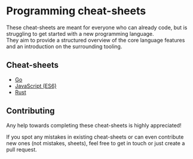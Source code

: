 # Programming cheat-sheets
These cheat-sheets are meant for everyone who can already code, but is struggling to get started with a new programming language.  
They aim to provide a structured overview of the core language features and an introduction on the surrounding tooling.

## Cheat-sheets
- [Go](golang.md)
- [JavaScript (ES6)](javascript.md)
- [Rust](rust.md)

## Contributing
Any help towards completing these cheat-sheets is highly appreciated!

If you spot any mistakes in existing cheat-sheets or can even contribute new ones (not mistakes, sheets), feel free to get in touch or just create a pull request.

